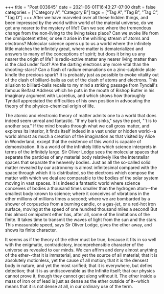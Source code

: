 +++
title = "Post 003645"
date = 2021-06-01T16:43:27-07:00
draft = false
categories = ["Category A", "Category B"]
tags = ["Tag A", "Tag B", "Tag C", "Tag D"]
+++
After we have marveled over all these hidden things, and been impressed by the world within world of the material universe, do we get any nearer to the mystery of life? Can we see where the tremendous change from the non-living to the living takes place? Can we evoke life from the omnipotent ether, or see it arise in the whirling stream of atoms and electrons? Molecular science opens up to us a world where the infinitely little matches the infinitely great, where matter is dematerialized and answers to many of the conceptions of spirit; but does it bring us any nearer the origin of life? Is radio-active matter any nearer living matter than is the clod under foot? Are the darting electrons any more vital than the shooting-stars? Can a flash of radium emanations on a zinc-sulphide plate kindle the precious spark? It is probably just as possible to evoke vitality out of the clash of billiard-balls as out of the clash of atoms and electrons. This allusion to billiard-balls recalls to my mind a striking passage from Tyndall's famous Belfast Address which he puts in the mouth of Bishop Butler in his imaginary argument with Lucretius, and which shows how thoroughly Tyndall appreciated the difficulties of his own position in advocating the theory of the physico-chemical origin of life.

The atomic and electronic theory of matter admits one to a world that does indeed seem unreal and fantastic. "If my bark sinks," says the poet, "'t is to another sea." If the mind breaks through what we call gross matter, and explores its interior, it finds itself indeed in a vast under or hidden world--a world almost as much a creation of the imagination as that visited by Alice in Wonderland, except that the existence of this world is capable of demonstration. It is a world of the infinitely little which science interprets in terms of the infinitely large. Sir Oliver Lodge sees the molecular spaces that separate the particles of any material body relatively like the interstellar spaces that separate the heavenly bodies. Just as all the so-called solid matter revealed by our astronomy is almost infinitesimal compared with the space through which it is distributed, so the electrons which compose the matter with which we deal are comparable to the bodies of the solar system moving in vast spaces. It is indeed a fantastic world where science conceives of bodies a thousand times smaller than the hydrogen atom--the smallest body known to science; where it conceives of vibrations in the ether millions of millions times a second; where we are bombarded by a shower of corpuscles from a burning candle, or a gas-jet, or a red-hot iron surface, moving at the speed of one hundred thousand miles a second! But this almost omnipotent ether has, after all, some of the limitations of the finite. It takes time to transmit the waves of light from the sun and the stars. This measurable speed, says Sir Oliver Lodge, gives the ether away, and shows its finite character.

It seems as if the theory of the ether must be true, because it fits in so well with the enigmatic, contradictory, incomprehensible character of the universe as revealed to our minds. We can affirm and deny almost anything of the ether--that it is immaterial, and yet the source of all material; that it is absolutely motionless, yet the cause of all motion; that it is the densest body in nature, and yet the most rarified; that it is everywhere, but defies detection; that it is as undiscoverable as the Infinite itself; that our physics cannot prove it, though they cannot get along without it. The ether inside a mass of iron or of lead is just as dense as the ether outside of it--which means that it is not dense at all, in our ordinary use of the term.
